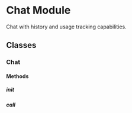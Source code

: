 # Chat Module

Chat with history and usage tracking capabilities.

## Classes

### Chat

#### Methods

##### __init__
##### __call__